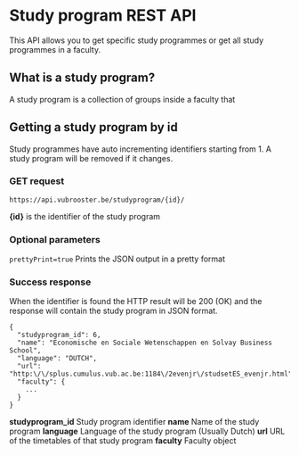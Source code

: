 # Study program REST API
This API allows you to get specific study programmes or get all study programmes in
a faculty.

## What is a study program?
A study program is a collection of groups inside a faculty that 

## Getting a study program by id
Study programmes have auto incrementing identifiers starting from 1. A study program will
be removed if it changes.

### GET request
`https://api.vubrooster.be/studyprogram/{id}/`

**{id}** is the identifier of the study program

### Optional parameters
`prettyPrint=true` Prints the JSON output in a pretty format

### Success response
When the identifier is found the HTTP result will be 200 (OK) and the response
will contain the study program in JSON format.

```
{
  "studyprogram_id": 6,
  "name": "Economische en Sociale Wetenschappen en Solvay Business School",
  "language": "DUTCH",
  "url": "http:\/\/splus.cumulus.vub.ac.be:1184\/2evenjr\/studsetES_evenjr.html",
  "faculty": {
    ...
  }
}
```

**studyprogram_id** Study program identifier
**name** Name of the study program
**language** Language of the study program (Usually Dutch)
**url** URL of the timetables of that study program
**faculty** Faculty object